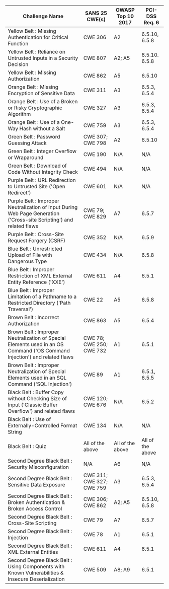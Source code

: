 | Challenge Name                                                                                                            | SANS 25 CWE(s)            | OWASP Top 10 2017 | PCI-DSS Req. 6   | 
|---------------------------------------------------------------------------------------------------------------------------|---------------------------|-------------------|------------------| 
| Yellow Belt : Missing Authentication for Critical Function                                                                | CWE 306                   | A2                | 6.5.10, 6.5.8    | 
| Yellow Belt : Reliance on Untrusted Inputs in a Security Decision                                                         | CWE 807                   | A2; A5            | 6.5.10. 6.5.8    | 
| Yellow Belt : Missing Authorization                                                                                       | CWE 862                   | A5                | 6.5.10           | 
| Orange Belt : Missing Encryption of Sensitive Data                                                                        | CWE 311                   | A3                | 6.5.3, 6.5.4     | 
| Orange Belt : Use of a Broken or Risky Cryptographic Algorithm                                                            | CWE 327                   | A3                | 6.5.3, 6.5.4     | 
| Orange Belt : Use of a One-Way Hash without a Salt                                                                        | CWE 759                   | A3                | 6.5.3, 6.5.4     | 
| Green Belt : Password Guessing Attack                                                                                     | CWE 307; CWE 798          | A2                | 6.5.10           | 
| Green Belt : Integer Overflow or Wraparound                                                                               | CWE 190                   | N/A               | N/A              | 
| Green Belt : Download of Code Without Integrity Check                                                                     | CWE 494                   | N/A               | N/A              | 
| Purple Belt : URL Redirection to Untrusted Site ('Open Redirect')                                                         | CWE 601                   | N/A               | N/A              | 
| Purple Belt : Improper Neutralization of Input During Web Page Generation ('Cross-site Scripting') and related flaws      | CWE 79; CWE 829           | A7                | 6.5.7            | 
| Purple Belt : Cross-Site Request Forgery (CSRF)                                                                           | CWE 352                   | N/A               | 6.5.9            | 
| Blue Belt : Unrestricted Upload of File with Dangerous Type                                                               | CWE 434                   | N/A               | 6.5.8            | 
| Blue Belt : Improper Restriction of XML External Entity Reference ('XXE')                                                 | CWE 611                   | A4                | 6.5.1            | 
| Blue Belt : Improper Limitation of a Pathname to a Restricted Directory ('Path Traversal')                                | CWE 22                    | A5                | 6.5.8            | 
| Brown Belt : Incorrect Authorization                                                                                      | CWE 863                   | A5                | 6.5.4            | 
| Brown Belt : Improper Neutralization of Special Elements used in an OS Command ('OS Command Injection') and related flaws | CWE 78; CWE 250; CWE 732  | A1                | 6.5.1            | 
| Brown Belt : Improper Neutralization of Special Elements used in an SQL Command ('SQL Injection')                         | CWE 89                    | A1                | 6.5.1, 6.5.5     | 
| Black Belt : Buffer Copy without Checking Size of Input ('Classic Buffer Overflow') and related flaws                     | CWE 120; CWE 676          | N/A               | 6.5.2            | 
| Black Belt : Use of Externally-Controlled Format String                                                                   | CWE 134                   | N/A               | N/A              | 
| Black Belt : Quiz                                                                                                         | All of the above          | All of the above  | All of the above | 
| Second Degree Black Belt : Security Misconfiguration                                                                      | N/A                       | A6                | N/A              | 
| Second Degree Black Belt : Sensitive Data Exposure                                                                        | CWE 311; CWE 327; CWE 759 | A3                | 6.5.3, 6.5.4     |
| Second Degree Black Belt : Broken Authentication & Broken Access Control                                                  | CWE 306; CWE 862          | A2; A5            | 6.5.10, 6.5.8    |
| Second Degree Black Belt : Cross-Site Scripting                                                                           | CWE 79                    | A7                | 6.5.7            |
| Second Degree Black Belt : Injection                                                                                      | CWE 78                    | A1                | 6.5.1            |
| Second Degree Black Belt : XML External Entities                                                                          | CWE 611                   | A4                | 6.5.1            |
| Second Degree Black Belt : Using Components with Known Vulnerabilities & Insecure Deserialization                         | CWE 509                   | A8; A9            | 6.5.1            |